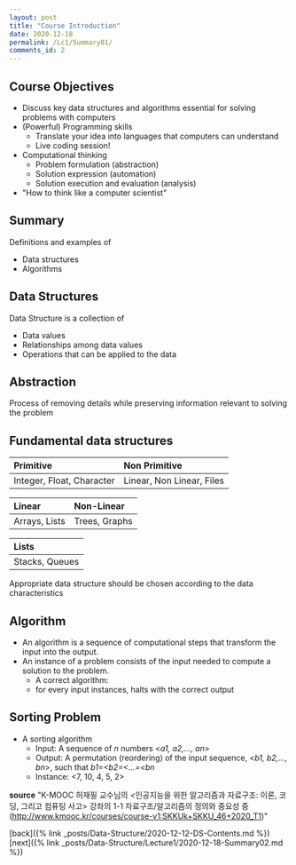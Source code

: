 ```yaml
---
layout: post
title: "Course Introduction"
date: 2020-12-18
permalink: /Lc1/Summary01/
comments_id: 2
---
```

## Course Objectives
* Discuss key data structures and algorithms essential for solving problems with computers
* (Powerful) Programming skills
  - Translate your idea into languages that computers can understand
  - Live coding session!
* Computational thinking
  - Problem formulation (abstraction)
  - Solution expression (automation)
  - Solution execution and evaluation (analysis)
* "How to think like a computer scientist"

## Summary
Definitions and examples of
- Data structures
- Algorithms

## Data Structures
Data Structure is a collection of
- Data values
- Relationships among data values
- Operations that can be applied to the data

## Abstraction
Process of removing details while preserving information relevant to solving the problem

## Fundamental data structures

| Primitive               |Non Primitive             |
|:------------------------|:-------------------------|
|Integer, Float, Character| Linear, Non Linear, Files|

| Linear       | Non-Linear   |
|:-------------|:-------------|
|Arrays, Lists | Trees, Graphs|

|Lists         |
|:-------------|
|Stacks, Queues|

Appropriate data structure should be chosen according to the data characteristics

## Algorithm
* An algorithm is a sequence of computational steps that transform the input into the output.
* An instance of a problem consists of the input needed to compute a solution to the problem.
  - A correct algorithm:
  - for every input instances, halts with the correct output

## Sorting Problem
* A sorting algorithm
  - Input: A sequence of _n_ numbers <_a1, a2,..., an_>
  - Output: A permutation (reordering) of the input sequence, <_b1, b2,..., bn_>, such that _b1=<b2=<...=<bn_
  - Instance: <7, 10, 4, 5, 2>

**source**
"K-MOOC 허재필 교수님의 <인공지능을 위한 알고리즘과 자료구조: 이론, 코딩, 그리고 컴퓨팅 사고>
강좌의 1-1 자료구조/알고리즘의 정의와 중요성 중(http://www.kmooc.kr/courses/course-v1:SKKUk+SKKU_46+2020_T1)"

[back]({% link _posts/Data-Structure/2020-12-12-DS-Contents.md %})
[next]({% link _posts/Data-Structure/Lecture1/2020-12-18-Summary02.md %})
